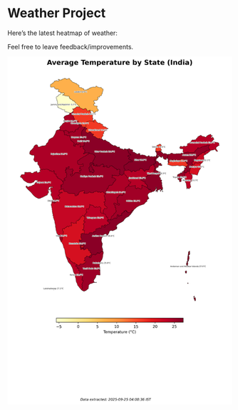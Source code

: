# Weather Project

Here’s the latest heatmap of weather:

Feel free to leave feedback/improvements.

![India Heatmap](docs/assets/india_heatmap.png?v=D4710E)
